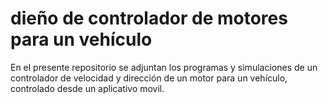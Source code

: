 # dieño de controlador de motores para un vehículo
En el presente repositorio se adjuntan los programas y simulaciones de un controlador de velocidad y dirección de un motor para un vehículo, controlado desde un aplicativo movil.
